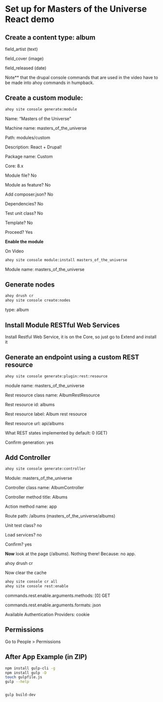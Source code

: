 # Set up for Masters of the Universe React demo

## Create a content type: album

field_artist (text)

field_cover (image)

field_released (date)



Note** that the drupal console commands that are used in the video have to be made into ahoy commands in humpback.



## Create a custom module:

```bash
ahoy site console generate:module
```

Name:  “Masters of the Universe”

Machine name: masters_of_the_universe

Path: modules/custom

Description: React + Drupal!

Package name: Custom

Core: 8.x

Module file?  No

Module as feature? No

Add composer.json? No

Dependencies? No

Test unit class? No

Template? No

Proceed? Yes



**Enable the module**

On Video

```bash
ahoy site console module:install masters_of_the_universe
```

Module name: masters_of_the_universe



## Generate nodes

```bash
ahoy drush cr
ahoy site console create:nodes
```

type: album



## Install Module RESTful Web Services

Install Restful Web Service, it is on the Core, so just go to Extend and install it



## Generate an endpoint using a custom REST resource

```bash
ahoy site console generate:plugin:rest:resource
```

module name: masters_of_the_universe

Rest resource class name: AlbumRestResource

Rest resource id: albums

Rest resource label: Album rest resource

Rest resource url: api/albums

What REST states implemented by default: 0 (GET)

Confirm generation: yes



## Add Controller

```bash
ahoy site console generate:controller
```

Module: masters_of_the_universe

Controller class name: AlbumController

Controller method title: Albums

Action method name: app

Route path: /albums (masters_of_the_universe/albums)

Unit test class? no

Load services? no

Confirm? yes



**Now** look at the page (/albums).  Nothing there!  Because: no app.

ahoy drush cr



Now clear the cache

```bash
ahoy site console cr all
ahoy site console rest:enable
```



commands.rest.enable.arguments.methods: [0] GET

commands.rest.enable.arguments.formats: json

Available Authentication Providers: cookie



## Permissions

Go to People > Permissions







## After App Example (in ZIP)

```bash
npm install gulp-cli -g
npm install gulp -D
touch gulpfile.js
gulp --help


gulp build-dev
```